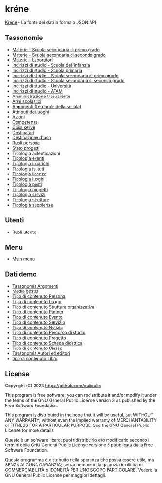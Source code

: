 # kréne
[Kréne](https://www.grecoantico.com/dizionario-greco-antico.php?parola=%CE%BA%CF%81%CE%B7%CE%BD%CE%B7) - La fonte dei dati in formato JSON:API

## Tassonomie
- [Materie - Scuola secondaria di primo grado](taxonomy/materie/secondaria_primo_grado.json)
- [Materie - Scuola secondaria di secondo grado](taxonomy/materie/secondaria_secondo_grado.json)
- [Materie - Laboratori](taxonomy/materie/laboratori.json)
- [Indirizzi di studio - Scuola dell'infanzia](taxonomy/indirizzi_di_studio/infanzia.json)
- [Indirizzi di studio - Scuola primaria](taxonomy/indirizzi_di_studio/primaria.json)
- [Indirizzi di studio - Scuola secondaria di primo grado](taxonomy/indirizzi_di_studio/secondaria_primo_grado.json)
- [Indirizzi di studio - Scuola secondaria di secondo grado](taxonomy/indirizzi_di_studio/secondaria_secondo_grado.json)
- [Indirizzi di studio - Università](taxonomy/indirizzi_di_studio/universita.json)
- [Indirizzi di studio - AFAM](taxonomy/indirizzi_di_studio/afam.json)
- [Amministrazione trasparente](taxonomy/amministrazione_trasparente.json)
- [Anni scolastici](taxonomy/anni_scolastici.json)
- [Argomenti (Le parole della scuola)](taxonomy/argomenti.json)
- [Attributi dei luoghi](taxonomy/attributi_dei_luoghi.json)
- [Azioni](taxonomy/azioni.json)
- [Competenze](taxonomy/competenze.json)
- [Cosa serve](taxonomy/cosa_serve.json)
- [Destinatari](taxonomy/destinatari.json)
- [Destinazione d'uso](taxonomy/destinazione_uso.json)
- [Ruoli persona](taxonomy/ruoli_persona.json)
- [Stato progetti](taxonomy/stato_progetti.json)
- [Tipologia autenticazioni](taxonomy/tipologia_autenticazioni.json)
- [Tipologia eventi](taxonomy/tipologia_eventi.json)
- [Tipologia incarichi](taxonomy/tipologia_incarichi.json)
- [Tipologia istituti](taxonomy/tipologia_istituti.json)
- [Tipologia licenze](taxonomy/tipologia_licenze.json)
- [Tipologia luoghi](taxonomy/tipologia_luoghi.json)
- [Tipologia posti](taxonomy/tipologia_posti.json)
- [Tipologia progetti](taxonomy/tipologia_progetti.json)
- [Tipologia servizi](taxonomy/tipologia_servizi.json)
- [Tipologia strutture](taxonomy/tipologia_strutture.json)
- [Tipologia supplenze](taxonomy/tipologia_supplenze.json)

## Utenti
- [Ruoli utente](user/scuola_roles.json)

## Menu
- [Main menu](menu/main.json)

## Dati demo
- [Tassonomia Argomenti](demo/argomenti.json)
- [Media gestiti](demo/media.json)
- [Tipo di contenuto Persona](demo/persona.json)
- [Tipo di contenuto Luogo](demo/luogo.json)
- [Tipo di contenuto Struttura organizzativa](demo/struttura_organizzativa.json)
- [Tipo di contenuto Partner](demo/partner.json)
- [Tipo di contenuto Evento](demo/evento.json)
- [Tipo di contenuto Servizio](demo/servizio.json)
- [Tipo di contenuto Notizia](demo/notizia.json)
- [Tipo di contenuto Percorso di studio](demo/percorso_di_studio.json)
- [Tipo di contenuto Progetto](demo/progetto.json)
- [Tipo di contenuto Scheda didattica](demo/scheda_didattica.json)
- [Tipo di contenuto Classe](demo/classe.json)
- [Tassonomia Autori ed editori](demo/autori_editori.json)
- [tipo di contenuto Libro](demo/libro.json)

## License

Copyright (C) 2023 https://github.com/ouitoulia

This program is free software: you can redistribute it and/or modify it under the terms of the GNU General Public License version 3 as published by the Free Software Foundation.

This program is distributed in the hope that it will be useful, but WITHOUT ANY WARRANTY; without even the implied warranty of MERCHANTABILITY or FITNESS FOR A PARTICULAR PURPOSE. See the GNU General Public License for more details.

Questo è un software libero: puoi ridistribuirlo e/o modificarlo secondo i termini della GNU General Public License versione 3 pubblicata dalla Free Software Foundation.

Questo programma è distribuito nella speranza che possa essere utile, ma SENZA ALCUNA GARANZIA; senza nemmeno la garanzia implicita di COMMERCIABILITÀ o IDONEITÀ PER UNO SCOPO PARTICOLARE. Vedere la GNU General Public License per maggiori dettagli.